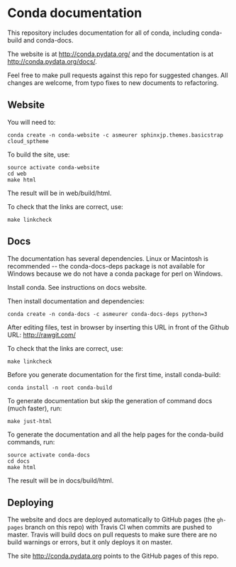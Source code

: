 # Conda documentation

This repository includes documentation for all of conda, including
conda-build and conda-docs.

The website is at http://conda.pydata.org/ and the documentation is at http://conda.pydata.org/docs/.

Feel free to make pull requests against this repo for suggested changes. All
changes are welcome, from typo fixes to new documents to refactoring.

## Website

You will need to:

    conda create -n conda-website -c asmeurer sphinxjp.themes.basicstrap cloud_sptheme

To build the site, use:

    source activate conda-website
    cd web
    make html

The result will be in web/build/html.

To check that the links are correct, use:

    make linkcheck

## Docs

The documentation has several dependencies. Linux or Macintosh is recommended
-- the conda-docs-deps package is not available for Windows because
we do not have a conda package for perl on Windows.

Install conda. See instructions on docs website.

Then install documentation and dependencies:

    conda create -n conda-docs -c asmeurer conda-docs-deps python=3
    
After editing files, test in browser by inserting this URL
in front of the Github URL: http://rawgit.com/

To check that the links are correct, use:

    make linkcheck
    
Before you generate documentation for the first time, install conda-build:

    conda install -n root conda-build

To generate documentation but skip the generation of command docs (much faster), run:

    make just-html

To generate the documentation and all the help pages for the conda-build commands, run:

    source activate conda-docs
    cd docs
    make html

The result will be in docs/build/html.

## Deploying

The website and docs are deployed automatically to GitHub pages (the
`gh-pages` branch on this repo) with Travis CI when commits are pushed to
master. Travis will build docs on pull requests to make sure there are no
build warnings or errors, but it only deploys it on master.

The site http://conda.pydata.org points to the GitHub pages of this repo.
